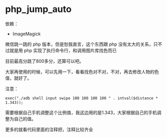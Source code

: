 # php_jump_auto

依赖：
 * ImageMagick

微信跳一跳的 php 版本，但是恕我直言，这个东西跟 php 没有太大的关系，只不过就是用 php 实现了执行命令行，和调用图片库找色而已

目前最高分跳了800多分，还算可以吧。

大家再使用的时候，可以先用一下，看看找色对不对，不对，再去修改人物的色值，就好了。

注意：

```
exec("./adb shell input swipe 100 100 100 100 " . intval($distance * 1.343));
```

需要根据自己手机调整这个比例值，我这边用的是1.343，大家根据自己的手机调整为自己的值。


更多的就看代码里面的注释把，注释比较齐全



